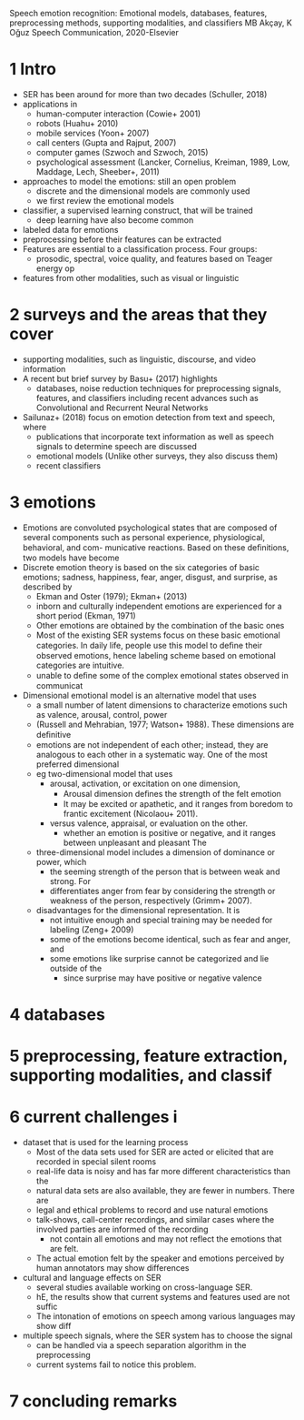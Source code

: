Speech emotion recognition:
  Emotional models, databases, features, preprocessing methods, supporting
  modalities, and classifiers
MB Akçay, K Oğuz 
Speech Communication, 2020-Elsevier

# 1 Intro

* SER has been around for more than two decades (Schuller, 2018)
* applications in
  * human-computer interaction (Cowie+ 2001)
  * robots (Huahu+ 2010)
  * mobile services (Yoon+ 2007)
  * call centers (Gupta and Rajput, 2007)
  * computer games (Szwoch and Szwoch, 2015)
  * psychological assessment
    (Lancker, Cornelius, Kreiman, 1989, Low, Maddage, Lech, Sheeber+, 2011)
* approaches to model the emotions: still an open problem
  * discrete and the dimensional models are commonly used
  * we first review the emotional models
* classifier, a supervised learning construct, that will be trained
  * deep learning have also become common
* labeled data for emotions
* preprocessing before their features can be extracted
* Features are essential to a classification process. Four groups:
  * prosodic, spectral, voice quality, and features based on Teager energy op
* features from other modalities, such as visual or linguistic

# 2 surveys and the areas that they cover

* supporting modalities, such as linguistic, discourse, and video information
* A recent but brief survey by Basu+ (2017) highlights
  * databases, noise reduction techniques for preprocessing signals, features,
    and classifiers including
    recent advances such as Convolutional and Recurrent Neural Networks
* Sailunaz+ (2018) focus on emotion detection from text and speech, where
  * publications that incorporate text information as well as speech signals to
    determine speech are discussed
  * emotional models (Unlike other surveys, they also discuss them)
  * recent classifiers

# 3 emotions

* Emotions are convoluted psychological states that are composed of several
  components such as personal experience, physiological, behavioral, and com-
  municative reactions. Based on these deﬁnitions, two models have become
* Discrete emotion theory is based on the six categories of basic emotions;
  sadness, happiness, fear, anger, disgust, and surprise, as described by
  * Ekman and Oster (1979); Ekman+ (2013)
  * inborn and culturally independent emotions are experienced for a short
    period (Ekman, 1971)
  * Other emotions are obtained by the combination of the basic ones
  * Most of the existing SER systems focus on these basic emotional categories.
    In daily life, people use this model to deﬁne their observed emotions,
    hence labeling scheme based on emotional categories are intuitive.
  * unable to deﬁne some of the complex emotional states observed in communicat
* Dimensional emotional model is an alternative model that uses
  * a small number of latent dimensions to characterize emotions such as
    valence, arousal, control, power
  * (Russell and Mehrabian, 1977; Watson+ 1988). These dimensions are deﬁnitive
  * emotions are not independent of each other; instead, they are analogous to
    each other in a systematic way. One of the most preferred dimensional
  * eg two-dimensional model that uses
    * arousal, activation, or excitation on one dimension,
      * Arousal dimension deﬁnes the strength of the felt emotion
      * It may be excited or apathetic, and it ranges from boredom to frantic
        excitement (Nicolaou+ 2011).
    * versus valence, appraisal, or evaluation on the other.
      * whether an emotion is positive or negative, and it ranges between
        unpleasant and pleasant The 
   * three-dimensional model includes a dimension of dominance or power, which
     * the seeming strength of the person that is between weak and strong.  For
     * differentiates anger from fear by considering the strength or weakness
       of the person, respectively (Grimm+ 2007).
  * disadvantages for the dimensional representation.  It is
    * not intuitive enough and special training may be needed for labeling
      (Zeng+ 2009)
    * some of the emotions become identical, such as fear and anger, and
    * some emotions like surprise cannot be categorized and lie outside of the
      * since surprise may have positive or negative valence 

# 4 databases

# 5 preprocessing, feature extraction, supporting modalities, and classif

# 6 current challenges i

* dataset that is used for the learning process
  * Most of the data sets used for SER are acted or elicited that are recorded
    in special silent rooms
  * real-life data is noisy and has far more different characteristics than the
  * natural data sets are also available, they are fewer in numbers. There are
  * legal and ethical problems to record and use natural emotions
  * talk-shows, call-center recordings, and similar cases where the involved
    parties are informed of the recording
    * not contain all emotions and may not reflect the emotions that are felt.
  * The actual emotion felt by the speaker and emotions perceived by human
    annotators may show differences
* cultural and language effects on SER
  * several studies available working on cross-language SER. 
  * hE, the results show that current systems and features used are not suffic
  * The intonation of emotions on speech among various languages may show diff
* multiple speech signals, where the SER system has to choose the signal
  * can be handled via a speech separation algorithm in the preprocessing
  * current systems fail to notice this problem.

# 7 concluding remarks
